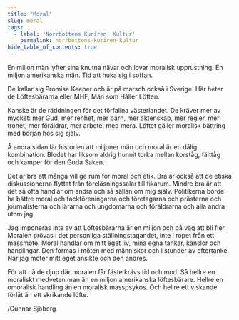 ```yaml
---
title: "Moral"
slug: moral
tags:
  - label: 'Norrbottens Kuriren, Kultur'
    permalink: norrbottens-kuriren-kultur
hide_table_of_contents: true
---
```

En miljon män lyfter sina knutna nävar och lovar moralisk upprustning. En miljon amerikanska män. Tid att huka sig i soffan.

<!--truncate-->

De kallar sig Promise Keeper och är på marsch också i Sverige. Här heter de Löftesbärarna eller MHF, Män som Håller Löften. 

Kanske är de räddningen för det förfallna västerlandet. De kräver mer av mycket: mer Gud, mer renhet, mer barn, mer äktenskap, mer regler, mer trohet, mer föräldrar, mer arbete, med mera. Löftet gäller moralisk bättring med början hos sig själv.

Å andra sidan lär historien att miljoner män och moral är en dålig kombination. Blodet har liksom aldrig hunnit torka mellan korståg, fälttåg och kamper för den Goda Saken.

Det är bra att många vill ge rum för moral och etik. Bra är också att de etiska diskussionerna flyttat från föreläsningssalar till fikarum. Mindre bra är att det så ofta handlar om andra och så sällan om mig själv. Politikerna borde ha bättre moral och fackföreningarna och företagarna och prästerna och journalisterna och lärarna och ungdomarna och föräldrarna och alla andra utom jag. 

Jag imponeras inte av att Löftesbärarna är en miljon och på väg att bli fler. Moralen prövas i det personliga ställningstagandet, inte i ropet från ett massmöte. Moral handlar om mitt eget liv, mina egna tankar, känslor och handlingar. Den formas i möten med människor och i stunder av eftertanke. När jag möter mitt eget ansikte och den andres. 

För att nå de djup där moralen får fäste krävs tid och mod. Så hellre en moraliskt medveten man än en miljon amerikanska löftesbärare. Hellre en omoralisk handling än en moralisk masspsykos. Och hellre ett viskande förlåt än ett skrikande löfte.

/Gunnar Sjöberg
